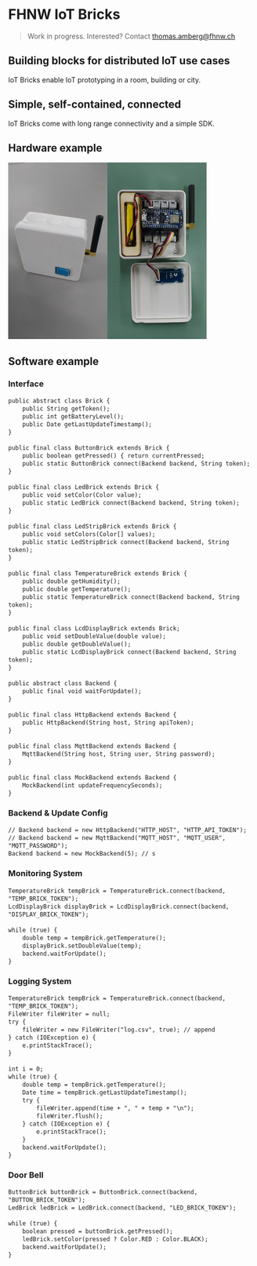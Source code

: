 # FHNW IoT Bricks
> Work in progress. Interested? Contact thomas.amberg@fhnw.ch
## Building blocks for distributed IoT use cases
IoT Bricks enable IoT prototyping in a room, building or city.
## Simple, self-contained, connected
IoT Bricks come with long range connectivity and a simple SDK.
## Hardware example
<img src="IoTBrickTemperature.jpg"/>

## Software example
### Interface
```
public abstract class Brick {
    public String getToken();
    public int getBatteryLevel();
    public Date getLastUpdateTimestamp();
}

public final class ButtonBrick extends Brick {
    public boolean getPressed() { return currentPressed;
    public static ButtonBrick connect(Backend backend, String token);
}

public final class LedBrick extends Brick {
    public void setColor(Color value);
    public static LedBrick connect(Backend backend, String token);
}

public final class LedStripBrick extends Brick {
    public void setColors(Color[] values);
    public static LedStripBrick connect(Backend backend, String token);
}

public final class TemperatureBrick extends Brick {
    public double getHumidity();
    public double getTemperature();
    public static TemperatureBrick connect(Backend backend, String token);
}

public final class LcdDisplayBrick extends Brick;
    public void setDoubleValue(double value);
    public double getDoubleValue();
    public static LcdDisplayBrick connect(Backend backend, String token);
}

public abstract class Backend {
    public final void waitForUpdate();
}

public final class HttpBackend extends Backend {
    public HttpBackend(String host, String apiToken);
}

public final class MqttBackend extends Backend {
    MqttBackend(String host, String user, String password);
}     

public final class MockBackend extends Backend {
    MockBackend(int updateFrequencySeconds);
}
```
### Backend & Update Config
```
// Backend backend = new HttpBackend("HTTP_HOST", "HTTP_API_TOKEN");
// Backend backend = new MqttBackend("MQTT_HOST", "MQTT_USER", "MQTT_PASSWORD");
Backend backend = new MockBackend(5); // s
```
### Monitoring System
```
TemperatureBrick tempBrick = TemperatureBrick.connect(backend, "TEMP_BRICK_TOKEN");
LcdDisplayBrick displayBrick = LcdDisplayBrick.connect(backend, "DISPLAY_BRICK_TOKEN");

while (true) {
    double temp = tempBrick.getTemperature();
    displayBrick.setDoubleValue(temp);
    backend.waitForUpdate();
}
```

### Logging System
```
TemperatureBrick tempBrick = TemperatureBrick.connect(backend, "TEMP_BRICK_TOKEN");
FileWriter fileWriter = null;
try {
    fileWriter = new FileWriter("log.csv", true); // append
} catch (IOException e) {
    e.printStackTrace();
}

int i = 0;
while (true) {
    double temp = tempBrick.getTemperature();
    Date time = tempBrick.getLastUpdateTimestamp();
    try {
        fileWriter.append(time + ", " + temp + "\n");
        fileWriter.flush();
    } catch (IOException e) {
        e.printStackTrace();
    }
    backend.waitForUpdate();
}
```

### Door Bell
```
ButtonBrick buttonBrick = ButtonBrick.connect(backend, "BUTTON_BRICK_TOKEN");
LedBrick ledBrick = LedBrick.connect(backend, "LED_BRICK_TOKEN");

while (true) {
    boolean pressed = buttonBrick.getPressed();
    ledBrick.setColor(pressed ? Color.RED : Color.BLACK);
    backend.waitForUpdate();
}
```
